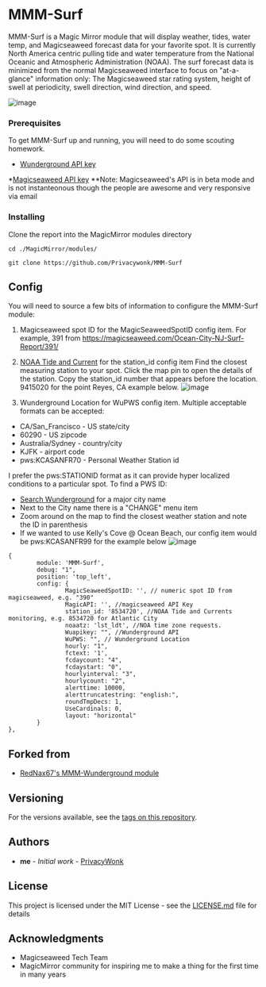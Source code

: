 # MMM-Surf

MMM-Surf is a Magic Mirror module that will display weather, tides, water temp, and Magicseaweed forecast data for your favorite spot. It is currently North America centric pulling tide and water temperature from the National Oceanic and Atmospheric Administration (NOAA). The surf forecast data is minimized from the normal Magicseaweed interface to focus on "at-a-glance" information only: The Magicseaweed star rating system, height of swell at periodicity, swell direction, wind direction, and speed.

![image](https://user-images.githubusercontent.com/9799911/33578067-3ad71328-d913-11e7-9dd7-16fb05e8f91c.png)


### Prerequisites

To get MMM-Surf up and running, you will need to do some scouting homework.


* [Wunderground API key](https://www.wunderground.com/weather/api/d/pricing.html)

*[Magicseaweed API key](https://magicseaweed.com/developer/api)
**Note: Magicseaweed's API is in beta mode and is not instanteonous though the people are awesome and very responsive via email

### Installing

Clone the report into the MagicMirror modules directory

```
cd ./MagicMirror/modules/
```
```
git clone https://github.com/Privacywonk/MMM-Surf
```

## Config 
You will need to source a few bits of information to configure the MMM-Surf module:
1. Magicseaweed spot ID for the MagicSeaweedSpotID config item. For example, 391 from https://magicseaweed.com/Ocean-City-NJ-Surf-Report/391/

2. [NOAA Tide and Current](https://tidesandcurrents.noaa.gov) for the station_id config item
Find the closest measuring station to your spot. Click the map pin to open the details of the station. Copy the station_id number that appears before the location. 9415020 for the point Reyes, CA example below.
![image](https://user-images.githubusercontent.com/9799911/33579008-504e3b70-d916-11e7-9911-679720264106.png)

3. Wunderground Location for WuPWS config item. Multiple acceptable formats can be accepted:
* CA/San_Francisco - US state/city	
* 60290 - US zipcode
* Australia/Sydney - country/city
* KJFK - airport code
* pws:KCASANFR70 - Personal Weather Station id

I prefer the pws:STATIONID format as it can provide hyper localized conditions to a particular spot. To find a PWS ID:
* [Search Wunderground](https://www.wunderground.com/) for a major city name
* Next to the City name there is a "CHANGE" menu item
* Zoom around on the map to find the closest weather station and note the ID in parenthesis
* If we wanted to use Kelly's Cove @ Ocean Beach, our config item would be pws:KCASANFR99 for the example below 
![image](https://user-images.githubusercontent.com/9799911/33579383-a7cc39d2-d917-11e7-8133-4de5b43f9833.png)


```
{
		module: 'MMM-Surf',
		debug: "1",
		position: 'top_left',
		config: {
				MagicSeaweedSpotID: '', // numeric spot ID from magicseaweed, e.g. "390"
				MagicAPI: '', //magicseaweed API Key
				station_id: '8534720', //NOAA Tide and Currents monitoring, e.g. 8534720 for Atlantic City
				noaatz: 'lst_ldt', //NOA time zone requests. 
				Wuapikey: "", //Wunderground API 
				WuPWS: "", // Wunderground Location 
				hourly: "1",
				fctext: '1',
				fcdaycount: "4",
				fcdaystart: "0",
				hourlyinterval: "3",
				hourlycount: "2",
				alerttime: 10000,
				alerttruncatestring: "english:",
				roundTmpDecs: 1,
				UseCardinals: 0,
				layout: "horizontal"
		}
},
```

## Forked from 

* [RedNax67's MMM-Wunderground module](https://github.com/RedNax67/MMM-WunderGround) 

## Versioning

For the versions available, see the [tags on this repository](https://github.com/Privacywonk/MMM-Surf/tags). 

## Authors

* **me** - *Initial work* - [PrivacyWonk](https://github.com/PrivacyWonk)

## License

This project is licensed under the MIT License - see the [LICENSE.md](LICENSE.md) file for details

## Acknowledgments

* Magicseaweed Tech Team 
* MagicMirror community for inspiring me to make a thing for the first time in many years

